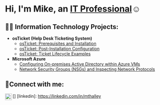 <h1>Hi, I'm Mike, an <a href="https://linkedin.com/in/mthalley">IT Professional</a>☺</h1>

<h2>👨‍💻 Information Technology Projects:</h2>

- <b>osTicket (Help Desk Ticketing System)</b>
  - [osTicket: Prerequisites and Installation](https://github.com/mthalley/osticket-prereqs)
  - [osTicket: Post-Installation Configuration](https://github.com/mthalley/post-install-config)
  - [osTicket: Ticket Lifecycle Examples](https://github.com/mthalley/ticket-lifecycle)
- <b>Microsoft Azure</b>
  - [Configuring On-premises Active Directory within Azure VMs](https://github.com/mthalley/configure-ad)
  - [Network Security Groups (NSGs) and Inspecting Network Protocols](https://github.com/mthalley/azure-network-protocols)

<h2>🤳Connect with me:</h2>

[<img align="left" alt="Josh | LinkedIn" width="22px" src="https://cdn.jsdelivr.net/npm/simple-icons@v3/icons/linkedin.svg" />]
[linkedin]: https://linkedin.com/in/mthalley
